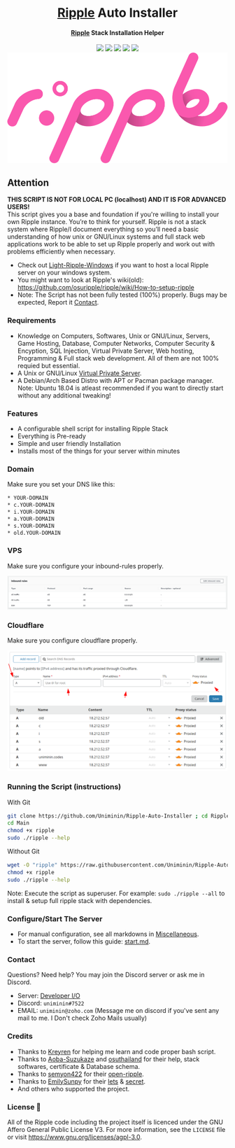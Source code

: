 <h1 align="center">
  <a href=https://ripple.moe>Ripple</a> Auto Installer
</h1>
<h4 align="center"><a href=https://ripple.moe>Ripple</a> Stack Installation Helper</h4>

<p align="center">
  <img src="https://img.shields.io/badge/Maintained%3F-Yes-green?style=for-the-badge">
  <img src="https://img.shields.io/github/license/Uniminin/Ripple-Auto-Installer?style=for-the-badge">
  <img src="https://img.shields.io/github/issues/Uniminin/Ripple-Auto-Installer?color=violet&style=for-the-badge">
  <img src="https://img.shields.io/github/stars/Uniminin/Ripple-Auto-Installer?style=for-the-badge">
  <img src="https://img.shields.io/github/forks/Uniminin/Ripple-Auto-Installer?color=teal&style=for-the-badge">
  <img src="https://github.com/Uniminin/Ripple-Auto-Installer/blob/master/Miscellaneous/ripple.svg">
</p>

## Attention
<b>**THIS SCRIPT IS NOT FOR LOCAL PC (localhost) AND IT IS FOR ADVANCED USERS!**</b><br>
This script gives you a base and foundation if you're willing to install your own Ripple instance. You’re to think for yourself. Ripple is not a stack system where Ripple/I document everything so you’ll need a basic understanding of how unix or GNU/Linux systems and full stack web applications work to be able to set up Ripple properly and work out with problems efficiently when necessary.<br>
* Check out <a href="https://github.com/light-ripple/Light-Ripple-Windows/">Light-Ripple-Windows</a> if you want to host a local Ripple server on your windows system.</a>
* You might want to look at Ripple's wiki(old): https://github.com/osuripple/ripple/wiki/How-to-setup-ripple
* Note: The Script has not been fully tested (100%) properly. Bugs may be expected, Report it <a href="https://github.com/Uniminin/Ripple-Auto-Installer#contact">Contact</a>.

### Requirements
* Knowledge on Computers, Softwares, Unix or GNU/Linux, Servers, Game Hosting, Database, Computer Networks, Computer Security & Encyption, SQL Injection, Virtual Private Server, Web hosting, Programming & Full stack web development. All of them are not 100% requied but essential.
* A Unix or GNU/Linux <a href=https://en.wikipedia.org/wiki/Virtual_private_server>Virtual Private Server</a>.
* A Debian/Arch Based Distro with APT or Pacman package manager.
<br>Note: Ubuntu 18.04 is atleast recommended if you want to directly start without any additional tweaking!<br>

### Features
* A configurable shell script for installing Ripple Stack
* Everything is Pre-ready 
* Simple and user friendly Installation
* Installs most of the things for your server within minutes

### Domain
Make sure you set your DNS like this:
```
* YOUR-DOMAIN
* c.YOUR-DOMAIN
* i.YOUR-DOMAIN
* a.YOUR-DOMAIN
* s.YOUR-DOMAIN
* old.YOUR-DOMAIN
```

### VPS
Make sure you configure your inbound-rules properly.
<p align="center">
  <img src="https://github.com/Uniminin/Ripple-Auto-Installer/blob/master/Miscellaneous/inbound-rules.png"/>
</p>

### Cloudflare
Make sure you configure cloudflare properly.
<p align="center">
  <img src="https://github.com/Uniminin/Ripple-Auto-Installer/blob/master/Miscellaneous/cloudflare.png"/>
</p>

### Running the Script (instructions)
With Git
```bash
git clone https://github.com/Uniminin/Ripple-Auto-Installer ; cd Ripple-Auto-Installer
cd Main
chmod +x ripple
sudo ./ripple --help
```
Without Git
```bash
wget -O "ripple" https://raw.githubusercontent.com/Uniminin/Ripple-Auto-Installer/master/Main/ripple
chmod +x ripple
sudo ./ripple --help
```
Note: Execute the script as superuser. For example: `sudo ./ripple --all` to install & setup full ripple stack with dependencies.

### Configure/Start The Server
* For manual configuration, see all markdowns in <a href=https://github.com/Uniminin/Ripple-Auto-Installer/tree/master/Miscellaneous>Miscellaneous</a>.
* To start the server, follow this guide: <a href=https://github.com/Uniminin/Ripple-Auto-Installer/blob/master/Miscellaneous/start.md>start.md</a>.

### Contact
Questions? Need help? You may join the Discord server or ask me in Discord. 
* Server: <a href=https://discord.gg/b44kuYv>Developer I/O</a>
* Discord: `uniminin#7522`
* EMAIL: `uniminin@zoho.com` (Message me on discord if you've sent any mail to me. I Don't check Zoho Mails usually)

### Credits
* Thanks to <a href=https://github.com/Kreyren>Kreyren</a> for helping me learn and code proper bash script.
* Thanks to <a href=https://github.com/Hazuki-san>Aoba-Suzukaze</a> and <a href=https://github.com/osuthailand>osuthailand</a> for their help, stack softwares, certificate & Database schema.
* Thanks to <a href=https://github.com/semyon422>semyon422</a> for their <a href=https://github.com/semyon422/open-ripple>open-ripple</a>.
* Thanks to <a href=https://github.com/EmilySunpy>EmilySunpy</a> for their <a href=https://github.com/osufx/lets>lets</a> & <a href=https://github.com/osufx/secret>secret</a>.
* And others who supported the project.

### License :scroll:
All of the Ripple code including the project itself is licenced under the GNU Affero General Public License V3. For more information, see the `LICENSE` file or visit https://www.gnu.org/licenses/agpl-3.0.
